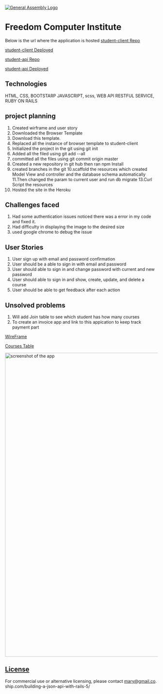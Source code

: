 [![General Assembly  Logo](https://camo.githubusercontent.com/1a91b05b8f4d44b5bbfb83abac2b0996d8e26c92/687474703a2f2f692e696d6775722e636f6d2f6b6538555354712e706e67)](https://generalassemb.ly/education/web-development-immersive)

# Freedom Computer Institute
Below is the url where the application is hosted
[student-client Repo](https://github.com/MaryJosephA/student-client)

[student-client Deployed](https://maryjosepha.github.io/student-client/)

[student-api Repo](https://github.com/MaryJosephA/student-api)

[student-api Deployed](https://protected-earth-95142.herokuapp.com/)

## Technologies
HTML, CSS, BOOTSTARP JAVASCRIPT, scss, WEB API RESTFUL SERVICE, RUBY ON RAILS

## project planning
1. Created wirframe and user story
2. Downloaded the Browser Template
3. Download this template.
4. Replaced all the instance of browser template to student-client
5. Initialized the project in the git using git  init
6. Added all the filed using git add --all
7. committed all the files using git commit origin master
8. Created a new repository in git hub then ran npm Install
9. created branches in the git
10.scaffold the resources which created Model View and controller  and the
   database schema automatically
11.Then changed the param to current user and run db migrate
13.Curl Script the resources
14.  Hosted the site in the Heroku




## Challenges faced

1.  Had some authentication issues noticed there was a error in my code and fixed it.
2.  Had difficulty in displaying the image to the desired size
3.  used google chrome to debug the issue

## User Stories

1. User sign up with email and password confirmation
2. User should be a able to sign in with email and password
3. User should able to sign in and change password with current and new password
4. User should able to sign in and  show, create, update, and delete a course
5. User should be able to get feedback after each action

## Unsolved problems
1. Will add Join table to see which student has how many courses
2. To create an invoice app and link to this appication to keep track payment part

[WireFrame](https://github.com/MaryJosephA/student-client/tree/master/public/Wireframe.PNG)

[Courses Table](https://github.com/MaryJosephA/student-client/tree/master/public/ERD-Courses.png)

<img width="1002" alt="screenshot of the app" src="https://media.git.generalassemb.ly/user/16276/files/a7618780-f965-11e8-908b-1560ebaa7da3">


## [License](LICENSE)

 For commercial use or
  alternative licensing, please contact mary@gmail.co.
ship.com/building-a-json-api-with-rails-5/
